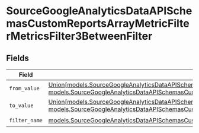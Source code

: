 # SourceGoogleAnalyticsDataAPISchemasCustomReportsArrayMetricFilterMetricsFilter3BetweenFilter


## Fields

| Field                                                                                                                                                                                                                                                                                                                                             | Type                                                                                                                                                                                                                                                                                                                                              | Required                                                                                                                                                                                                                                                                                                                                          | Description                                                                                                                                                                                                                                                                                                                                       |
| ------------------------------------------------------------------------------------------------------------------------------------------------------------------------------------------------------------------------------------------------------------------------------------------------------------------------------------------------- | ------------------------------------------------------------------------------------------------------------------------------------------------------------------------------------------------------------------------------------------------------------------------------------------------------------------------------------------------- | ------------------------------------------------------------------------------------------------------------------------------------------------------------------------------------------------------------------------------------------------------------------------------------------------------------------------------------------------- | ------------------------------------------------------------------------------------------------------------------------------------------------------------------------------------------------------------------------------------------------------------------------------------------------------------------------------------------------- |
| `from_value`                                                                                                                                                                                                                                                                                                                                      | [Union[models.SourceGoogleAnalyticsDataAPISchemasCustomReportsArrayMetricFilterMetricsFilter3ExpressionInt64Value, models.SourceGoogleAnalyticsDataAPISchemasCustomReportsArrayMetricFilterMetricsFilter3ExpressionDoubleValue]](../models/sourcegoogleanalyticsdataapischemascustomreportsarraymetricfiltermetricsfilter3fromvalue.md)           | :heavy_check_mark:                                                                                                                                                                                                                                                                                                                                | N/A                                                                                                                                                                                                                                                                                                                                               |
| `to_value`                                                                                                                                                                                                                                                                                                                                        | [Union[models.SourceGoogleAnalyticsDataAPISchemasCustomReportsArrayMetricFilterMetricsFilter3ExpressionFilterInt64Value, models.SourceGoogleAnalyticsDataAPISchemasCustomReportsArrayMetricFilterMetricsFilter3ExpressionFilterDoubleValue]](../models/sourcegoogleanalyticsdataapischemascustomreportsarraymetricfiltermetricsfilter3tovalue.md) | :heavy_check_mark:                                                                                                                                                                                                                                                                                                                                | N/A                                                                                                                                                                                                                                                                                                                                               |
| `filter_name`                                                                                                                                                                                                                                                                                                                                     | [models.SourceGoogleAnalyticsDataAPISchemasCustomReportsArrayMetricFilterMetricsFilter3ExpressionFilterFilterFilterName](../models/sourcegoogleanalyticsdataapischemascustomreportsarraymetricfiltermetricsfilter3expressionfilterfilterfiltername.md)                                                                                            | :heavy_check_mark:                                                                                                                                                                                                                                                                                                                                | N/A                                                                                                                                                                                                                                                                                                                                               |